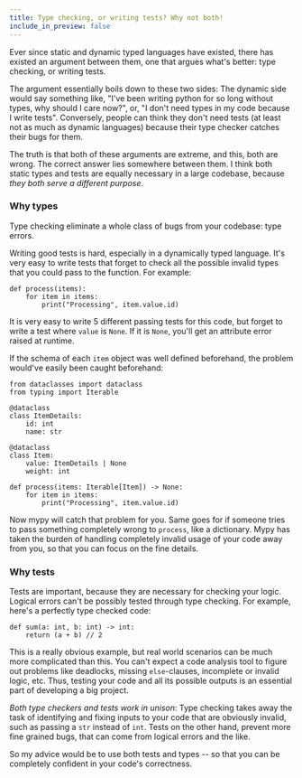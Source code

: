 ```yaml
---
title: Type checking, or writing tests? Why not both!
include_in_preview: false
---
```


Ever since static and dynamic typed languages have existed, there has existed an
argument between them, one that argues what's better: type checking, or writing
tests.

The argument essentially boils down to these two sides: The dynamic side would
say something like, "I've been writing python for so long without types, why
should I care now?", or, "I don't need types in my code because I write tests".
Conversely, people can think they don't need tests (at least not as much as
dynamic languages) because their type checker catches their bugs for them.

The truth is that both of these arguments are extreme, and this, both are wrong.
The correct answer lies somewhere between them. I think both static types and
tests are equally necessary in a large codebase, because *they both serve a
different purpose*.

### Why types

Type checking eliminate a whole class of bugs from your codebase: type errors.

Writing good tests is hard, especially in a dynamically typed language. It's
very easy to write tests that forget to check all the possible invalid types
that you could pass to the function. For example:

```{.python .example}
def process(items):
    for item in items:
        print("Processing", item.value.id)
```

It is very easy to write 5 different passing tests for this code, but forget to
write a test where `value` is `None`. If it is `None`, you'll get an attribute
error raised at runtime.

If the schema of each `item` object was well defined beforehand, the problem
would've easily been caught beforehand:

```{.python .example}
from dataclasses import dataclass
from typing import Iterable

@dataclass
class ItemDetails:
    id: int
    name: str

@dataclass
class Item:
    value: ItemDetails | None
    weight: int

def process(items: Iterable[Item]) -> None:
    for item in items:
        print("Processing", item.value.id)
```

Now mypy will catch that problem for you. Same goes for if someone tries to pass
something completely wrong to `process`, like a dictionary. Mypy has taken the
burden of handling completely invalid usage of your code away from you, so that
you can focus on the fine details.

### Why tests

Tests are important, because they are necessary for checking your logic.
Logical errors can't be possibly tested through type checking. For example,
here's a perfectly type checked code:

```{.python .example}
def sum(a: int, b: int) -> int:
    return (a + b) // 2
```

This is a really obvious example, but real world scenarios can be much more
complicated than this. You can't expect a code analysis tool to figure out
problems like deadlocks, missing `else`-clauses, incomplete or invalid logic,
etc. Thus, testing your code and all its possible outputs is an essential part
of developing a big project.

*Both type checkers and tests work in unison*: Type checking takes away the task
of identifying and fixing inputs to your code that are obviously invalid, such
as passing a `str` instead of `int`. Tests on the other hand, prevent more fine
grained bugs, that can come from logical errors and the like.

So my advice would be to use both tests and types -- so that you can be
completely confident in your code's correctness.

